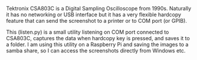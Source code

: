 
Tektronix CSA803C is a Digital Sampling Oscilloscope from 1990s. Naturally it has no networking or USB interface but it has a very flexible hardcopy feature that can send the screenshot to a printer or to COM port (or GPIB).

This (listen.py) is a small utility listening on COM port connected to CSA803C, captures the data when hardcopy key is pressed, and saves it to a folder. I am using this utility on a Raspberry Pi and saving the images to a samba share, so I can access the screenshots directly from Windows etc.
